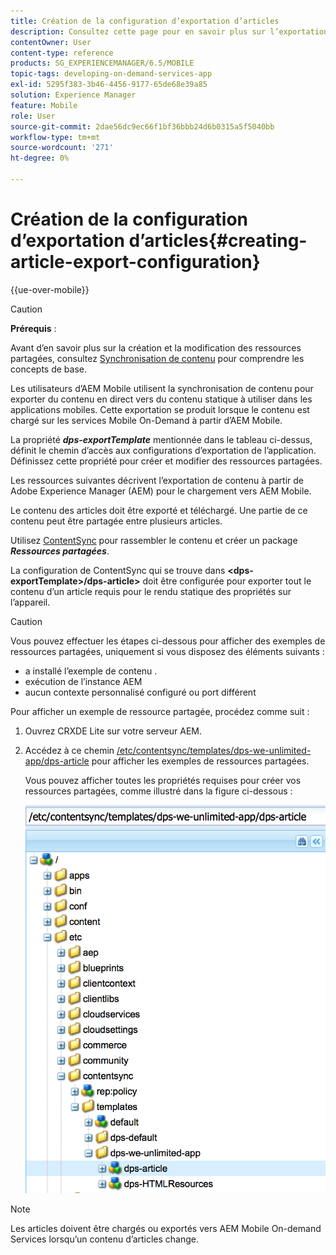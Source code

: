 ```yaml
---
title: Création de la configuration d’exportation d’articles
description: Consultez cette page pour en savoir plus sur l’exportation de contenu à partir de Adobe Experience Manager (AEM) pour le chargement vers AEM Mobile.
contentOwner: User
content-type: reference
products: SG_EXPERIENCEMANAGER/6.5/MOBILE
topic-tags: developing-on-demand-services-app
exl-id: 5295f383-3b46-4456-9177-65de68e39a85
solution: Experience Manager
feature: Mobile
role: User
source-git-commit: 2dae56dc9ec66f1bf36bbb24d6b0315a5f5040bb
workflow-type: tm+mt
source-wordcount: '271'
ht-degree: 0%

---
```


# Création de la configuration d’exportation d’articles{#creating-article-export-configuration}

{{ue-over-mobile}}

>[!CAUTION]
>
>**Prérequis** :
>
>Avant d’en savoir plus sur la création et la modification des ressources partagées, consultez [Synchronisation de contenu](/help/mobile/mobile-ondemand-contentsync.md) pour comprendre les concepts de base.

Les utilisateurs d’AEM Mobile utilisent la synchronisation de contenu pour exporter du contenu en direct vers du contenu statique à utiliser dans les applications mobiles. Cette exportation se produit lorsque le contenu est chargé sur les services Mobile On-Demand à partir d’AEM Mobile.

La propriété ***dps-exportTemplate*** mentionnée dans le tableau ci-dessus, définit le chemin d’accès aux configurations d’exportation de l’application. Définissez cette propriété pour créer et modifier des ressources partagées.

Les ressources suivantes décrivent l’exportation de contenu à partir de Adobe Experience Manager (AEM) pour le chargement vers AEM Mobile.

Le contenu des articles doit être exporté et téléchargé. Une partie de ce contenu peut être partagée entre plusieurs articles.

Utilisez [ContentSync](/help/mobile/mobile-ondemand-contentsync.md) pour rassembler le contenu et créer un package ***Ressources partagées***.

La configuration de ContentSync qui se trouve dans **&lt;dps-exportTemplate>/dps-article>** doit être configurée pour exporter tout le contenu d’un article requis pour le rendu statique des propriétés sur l’appareil.

>[!CAUTION]
>
>Vous pouvez effectuer les étapes ci-dessous pour afficher des exemples de ressources partagées, uniquement si vous disposez des éléments suivants :
>
>* a installé l’exemple de contenu .
>* exécution de l’instance AEM
>* aucun contexte personnalisé configuré ou port différent
>

Pour afficher un exemple de ressource partagée, procédez comme suit :

1. Ouvrez CRXDE Lite sur votre serveur AEM.
1. Accédez à ce chemin [/etc/contentsync/templates/dps-we-unlimited-app/dps-article](http://localhost:4502/crx/de/index.jsp#/etc/contentsync/templates/dps-we-unlimited-app/dps-article) pour afficher les exemples de ressources partagées.

   Vous pouvez afficher toutes les propriétés requises pour créer vos ressources partagées, comme illustré dans la figure ci-dessous :

   ![chlimage_1-134](assets/chlimage_1-134.png)

>[!NOTE]
>
>Les articles doivent être chargés ou exportés vers AEM Mobile On-demand Services lorsqu’un contenu d’articles change.
